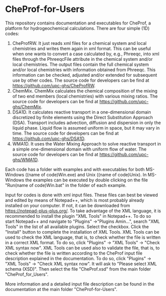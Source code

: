 # CheProf-for-Users
This repository contains documentation and executables for CheProf, a platform for hydrogeochemical calculations. There are four simple (1D) codes: 
1. CheProfRW. It just reads xml files for a chemical system and local chemistries and writes them again in xml format. This can be useful when one wants to convert a case calculated by, e.g., Phreeqc, into xml files through the PhreeqcFile attribute in the chemical system and/or local chemistries. The output files contain the full chemical system and/or local chemistries with information obtained from Phreeqc. This information can be checked, adjusted and/or extended for subsequent use by other codes. The source code for developers can be find at https://github.com/upc-ghs/CheProfRW.
2. ChemMix. ChemMix calculates the chemical composition of the mixing of two end members (local chemistries) with various mixing ratios.  The source code for developers can be find at https://github.com/upc-ghs/ChemMix.
3. DSA1D. It calculates reactive transport in a one-dimensional domain discretized by finite elements using the Direct Substitution Approach (DSA). Transport includes advection, diffusion and dispersion in only the liquid phase. Liquid flow is assumed uniform in space, but it may vary in time. The source code for developers can be find at https://github.com/upc-ghs/DSA1D.
4. WMA1D. It uses the Water Mixing Approach to solve reactive transport in a simple one-dimensional domain with uniform flow of water. The source code for developers can be find at https://github.com/upc-ghs/WMA1D.

Each code has a folder with examples and with executables for both MS-Windows ((name of code)Win.exe) and Unix ((name of code)Unix). In MS-Windows the examples can be executed by double clicking on the file "Run(name of code)Win.bat" in the folder of each example.

Input for codes is done with xml input files. These files can best be viewed and edited by means of Notepad++, which is most probably already installed on your computer. If not, it can be downloaded from https://notepad-plus-plus.org/. To take advantage of the XML language, it is recommended to install the plugin "XML Tools" in Notepad++. To do so start Notepad++ and navigate to "Plugins" ->"Plugins Amin...", search "XML Tools" in the list of all available plugins. Select the checkbox. Click the "Install" button to complete the installation of XML Tools. XML Tools can be used to check the XML language, that is, to check whether the file is written in a correct XML format. To do so, click "Plugins" -> "XML Tools" -> "Check XML syntax now". XML Tools can be used also to validate the file, that is, to check whether the file is written according to the CheProf input file description explained in the documentation. To do so, click "Plugins" -> "XML Tools" -> "Check XML syntax now". It will ask to "Please select XML schema (XSD)". Then select the file "CheProf.xsd" from the main folder "CheProf_for_Users".

More information and a detailed input file description can be found in the documentation at the main folder "CheProf-for-Users".

